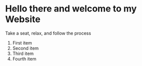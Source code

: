 # Hello there and welcome to my Website
Take a seat, relax, and follow the process

<ol>
<li>First item</li>
<li>Second item</li>
<li>Third item</li>
<li>Fourth item</li>
</ol> 
